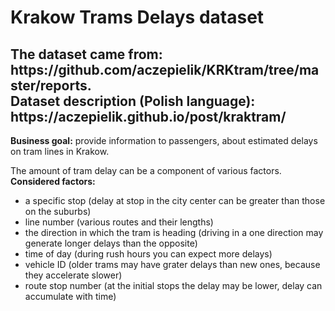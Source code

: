 <h1>Krakow Trams Delays dataset</h1>
<h2>The dataset came from:<br> https://github.com/aczepielik/KRKtram/tree/master/reports.<br>
Dataset description (Polish language):<br> https://aczepielik.github.io/post/kraktram/</h2> 

<b>Business goal:</b> provide information to passengers, about estimated delays on tram lines in Krakow.

The amount of tram delay can be a component of various factors. <br><b>Considered factors:</b>
- a specific stop (delay at stop in the city center can be greater than those on the suburbs)
- line number (various routes and their lengths)
- the direction in which the tram is heading (driving in a one direction may generate longer delays than the opposite)
- time of day (during rush hours you can expect more delays)
- vehicle ID (older trams may have grater delays than new ones, because they accelerate slower)
- route stop number (at the initial stops the delay may be lower, delay can accumulate with time)
